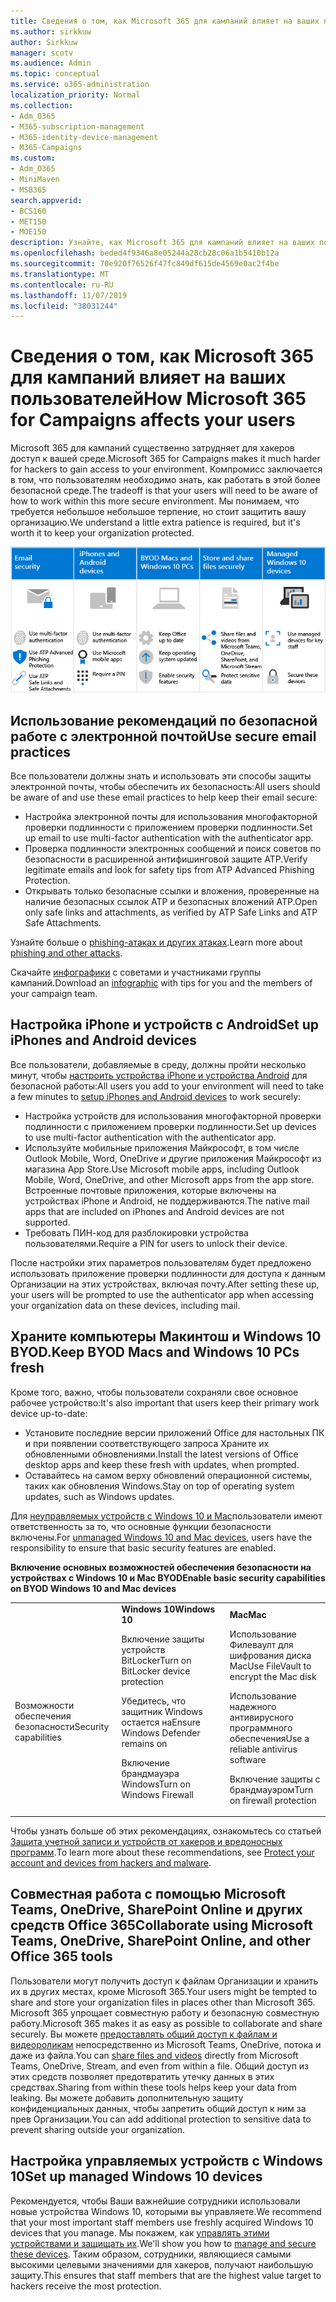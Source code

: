 ```yaml
---
title: Сведения о том, как Microsoft 365 для кампаний влияет на ваших пользователей
ms.author: sirkkuw
author: Sirkkuw
manager: scotv
ms.audience: Admin
ms.topic: conceptual
ms.service: o365-administration
localization_priority: Normal
ms.collection:
- Adm_O365
- M365-subscription-management
- M365-identity-device-management
- M365-Campaigns
ms.custom:
- Adm_O365
- MiniMaven
- MSB365
search.appverid:
- BCS160
- MET150
- MOE150
description: Узнайте, как Microsoft 365 для кампаний влияет на ваших пользователей.
ms.openlocfilehash: beded4f9346a8e05244a28cb28c06a1b5410b12a
ms.sourcegitcommit: 70e920f76526f47fc849df615de4569e0ac2f4be
ms.translationtype: MT
ms.contentlocale: ru-RU
ms.lasthandoff: 11/07/2019
ms.locfileid: "38031244"
---
```

# <a name="how-microsoft-365-for-campaigns-affects-your-users"></a><span data-ttu-id="a139e-103">Сведения о том, как Microsoft 365 для кампаний влияет на ваших пользователей</span><span class="sxs-lookup"><span data-stu-id="a139e-103">How Microsoft 365 for Campaigns affects your users</span></span>

<span data-ttu-id="a139e-104">Microsoft 365 для кампаний существенно затрудняет для хакеров доступ к вашей среде.</span><span class="sxs-lookup"><span data-stu-id="a139e-104">Microsoft 365 for Campaigns makes it much harder for hackers to gain access to your environment.</span></span> <span data-ttu-id="a139e-105">Компромисс заключается в том, что пользователям необходимо знать, как работать в этой более безопасной среде.</span><span class="sxs-lookup"><span data-stu-id="a139e-105">The tradeoff is that your users will need to be aware of how to work within this more secure environment.</span></span> <span data-ttu-id="a139e-106">Мы понимаем, что требуется небольшое небольшое терпение, но стоит защитить вашу организацию.</span><span class="sxs-lookup"><span data-stu-id="a139e-106">We understand a little extra patience is required, but it's worth it to keep your organization protected.</span></span>

![Иллюстрация, которая суммирует ключевые моменты ниже для iPhone, устройств Android, Mac, Windows 10, совместного использования и ключевых сотрудников](media/M365-democracy-Users_700px.png)

## <a name="use-secure-email-practices"></a><span data-ttu-id="a139e-108">Использование рекомендаций по безопасной работе с электронной почтой</span><span class="sxs-lookup"><span data-stu-id="a139e-108">Use secure email practices</span></span>
<span data-ttu-id="a139e-109">Все пользователи должны знать и использовать эти способы защиты электронной почты, чтобы обеспечить их безопасность:</span><span class="sxs-lookup"><span data-stu-id="a139e-109">All users should be aware of and use these email practices to help keep their email secure:</span></span>
- <span data-ttu-id="a139e-110">Настройка электронной почты для использования многофакторной проверки подлинности с приложением проверки подлинности.</span><span class="sxs-lookup"><span data-stu-id="a139e-110">Set up email to use multi-factor authentication with the authenticator app.</span></span>
- <span data-ttu-id="a139e-111">Проверка подлинности электронных сообщений и поиск советов по безопасности в расширенной антифишинговой защите ATP.</span><span class="sxs-lookup"><span data-stu-id="a139e-111">Verify legitimate emails and look for safety tips from ATP Advanced Phishing Protection.</span></span>
- <span data-ttu-id="a139e-112">Открывать только безопасные ссылки и вложения, проверенные на наличие безопасных ссылок ATP и безопасных вложений ATP.</span><span class="sxs-lookup"><span data-stu-id="a139e-112">Open only safe links and attachments, as verified by ATP Safe Links and ATP Safe Attachments.</span></span>

<span data-ttu-id="a139e-113">Узнайте больше о [phishing-атаках и других атаках](m365-campaigns-phishing-and-attacks.md).</span><span class="sxs-lookup"><span data-stu-id="a139e-113">Learn more about [phishing and other attacks](m365-campaigns-phishing-and-attacks.md).</span></span> 

<span data-ttu-id="a139e-114">Скачайте [инфографики](m365-campaigns-protect-campaign-infographic.md) с советами и участниками группы кампаний.</span><span class="sxs-lookup"><span data-stu-id="a139e-114">Download an [infographic](m365-campaigns-protect-campaign-infographic.md) with tips for you and the members of your campaign team.</span></span>

## <a name="set-up-iphones-and-android-devices"></a><span data-ttu-id="a139e-115">Настройка iPhone и устройств с Android</span><span class="sxs-lookup"><span data-stu-id="a139e-115">Set up iPhones and Android devices</span></span>
<span data-ttu-id="a139e-116">Все пользователи, добавляемые в среду, должны пройти несколько минут, чтобы [настроить устройства iPhone и устройства Android](../business/set-up-mobile-devices.md?toc=%2Fmicrosoft-365%2Fcampaigns%2Ftoc.json) для безопасной работы:</span><span class="sxs-lookup"><span data-stu-id="a139e-116">All users you add to your environment will need to take a few minutes to [setup iPhones and Android devices](../business/set-up-mobile-devices.md?toc=%2Fmicrosoft-365%2Fcampaigns%2Ftoc.json) to work securely:</span></span>
- <span data-ttu-id="a139e-117">Настройка устройств для использования многофакторной проверки подлинности с приложением проверки подлинности.</span><span class="sxs-lookup"><span data-stu-id="a139e-117">Set up devices to use multi-factor authentication with the authenticator app.</span></span>
- <span data-ttu-id="a139e-118">Используйте мобильные приложения Майкрософт, в том числе Outlook Mobile, Word, OneDrive и другие приложения Майкрософт из магазина App Store.</span><span class="sxs-lookup"><span data-stu-id="a139e-118">Use Microsoft mobile apps, including Outlook Mobile, Word, OneDrive, and other Microsoft apps from the app store.</span></span> <span data-ttu-id="a139e-119">Встроенные почтовые приложения, которые включены на устройствах iPhone и Android, не поддерживаются.</span><span class="sxs-lookup"><span data-stu-id="a139e-119">The native mail apps that are included on iPhones and Android devices are not supported.</span></span> 
- <span data-ttu-id="a139e-120">Требовать ПИН-код для разблокировки устройства пользователями.</span><span class="sxs-lookup"><span data-stu-id="a139e-120">Require a PIN for users to unlock their device.</span></span>

<span data-ttu-id="a139e-121">После настройки этих параметров пользователям будет предложено использовать приложение проверки подлинности для доступа к данным Организации на этих устройствах, включая почту.</span><span class="sxs-lookup"><span data-stu-id="a139e-121">After setting these up, your users will be prompted to use the authenticator app when accessing your organization data on these devices, including mail.</span></span> 

## <a name="keep-byod-macs-and-windows-10-pcs-fresh"></a><span data-ttu-id="a139e-122">Храните компьютеры Макинтош и Windows 10 BYOD.</span><span class="sxs-lookup"><span data-stu-id="a139e-122">Keep BYOD Macs and Windows 10 PCs fresh</span></span> 
<span data-ttu-id="a139e-123">Кроме того, важно, чтобы пользователи сохраняли свое основное рабочее устройство:</span><span class="sxs-lookup"><span data-stu-id="a139e-123">It's also important that users keep their primary work device up-to-date:</span></span>
- <span data-ttu-id="a139e-124">Установите последние версии приложений Office для настольных ПК и при появлении соответствующего запроса Храните их обновленными обновлениями.</span><span class="sxs-lookup"><span data-stu-id="a139e-124">Install the latest versions of Office desktop apps and keep these fresh with updates, when prompted.</span></span> 
- <span data-ttu-id="a139e-125">Оставайтесь на самом верху обновлений операционной системы, таких как обновления Windows.</span><span class="sxs-lookup"><span data-stu-id="a139e-125">Stay on top of operating system updates, such as Windows updates.</span></span>

<span data-ttu-id="a139e-126">Для [неуправляемых устройств с Windows 10 и Mac](m365-campaigns-protect-pcs-macs.md)пользователи имеют ответственность за то, что основные функции безопасности включены.</span><span class="sxs-lookup"><span data-stu-id="a139e-126">For [unmanaged Windows 10 and Mac devices](m365-campaigns-protect-pcs-macs.md), users have the responsibility to ensure that basic security features are enabled.</span></span>

<span data-ttu-id="a139e-127">**Включение основных возможностей обеспечения безопасности на устройствах с Windows 10 и Mac BYOD**</span><span class="sxs-lookup"><span data-stu-id="a139e-127">**Enable basic security capabilities on BYOD Windows 10 and Mac devices**</span></span>

||||
|:-----|:-----|:------|
||<span data-ttu-id="a139e-128">**Windows 10**</span><span class="sxs-lookup"><span data-stu-id="a139e-128">**Windows 10**</span></span>|<span data-ttu-id="a139e-129">**Mac**</span><span class="sxs-lookup"><span data-stu-id="a139e-129">**Mac**</span></span>|
|<span data-ttu-id="a139e-130">Возможности обеспечения безопасности</span><span class="sxs-lookup"><span data-stu-id="a139e-130">Security capabilities</span></span>|<span data-ttu-id="a139e-131">Включение защиты устройств BitLocker</span><span class="sxs-lookup"><span data-stu-id="a139e-131">Turn on BitLocker device protection</span></span><p><p> <span data-ttu-id="a139e-132">Убедитесь, что защитник Windows остается на</span><span class="sxs-lookup"><span data-stu-id="a139e-132">Ensure Windows Defender remains on</span></span> <p><span data-ttu-id="a139e-133">Включение брандмауэра Windows</span><span class="sxs-lookup"><span data-stu-id="a139e-133">Turn on Windows Firewall</span></span>| <span data-ttu-id="a139e-134">Использование Филеваулт для шифрования диска Mac</span><span class="sxs-lookup"><span data-stu-id="a139e-134">Use FileVault to encrypt the Mac disk</span></span> <p><p><span data-ttu-id="a139e-135">Использование надежного антивирусного программного обеспечения</span><span class="sxs-lookup"><span data-stu-id="a139e-135">Use a reliable antivirus software</span></span> <p><span data-ttu-id="a139e-136">Включение защиты с брандмауэром</span><span class="sxs-lookup"><span data-stu-id="a139e-136">Turn on firewall protection</span></span>|

<span data-ttu-id="a139e-137">Чтобы узнать больше об этих рекомендациях, ознакомьтесь со статьей [Защита учетной записи и устройств от хакеров и вредоносных программ](https://support.office.com/article/Protect-your-account-and-devices-from-hackers-and-malware-066d6216-a56b-4f90-9af3-b3a1e9a327d6#ID0EAABAAA=Windows_10).</span><span class="sxs-lookup"><span data-stu-id="a139e-137">To learn more about these recommendations, see [Protect your account and devices from hackers and malware](https://support.office.com/article/Protect-your-account-and-devices-from-hackers-and-malware-066d6216-a56b-4f90-9af3-b3a1e9a327d6#ID0EAABAAA=Windows_10).</span></span>

## <a name="collaborate-using-microsoft-teams-onedrive-sharepoint-online-and-other-office-365-tools"></a><span data-ttu-id="a139e-138">Совместная работа с помощью Microsoft Teams, OneDrive, SharePoint Online и других средств Office 365</span><span class="sxs-lookup"><span data-stu-id="a139e-138">Collaborate using Microsoft Teams, OneDrive, SharePoint Online, and other Office 365 tools</span></span>
<span data-ttu-id="a139e-139">Пользователи могут получить доступ к файлам Организации и хранить их в других местах, кроме Microsoft 365.</span><span class="sxs-lookup"><span data-stu-id="a139e-139">Your users might be tempted to share and store your organization files in places other than Microsoft 365.</span></span> <span data-ttu-id="a139e-140">Microsoft 365 упрощает совместную работу и безопасную совместную работу.</span><span class="sxs-lookup"><span data-stu-id="a139e-140">Microsoft 365 makes it as easy as possible to collaborate and share securely.</span></span> <span data-ttu-id="a139e-141">Вы можете [предоставлять общий доступ к файлам и видеороликам](share-files-and-videos.md) непосредственно из Microsoft Teams, OneDrive, потока и даже из файла.</span><span class="sxs-lookup"><span data-stu-id="a139e-141">You can [share files and videos](share-files-and-videos.md) directly from Microsoft Teams, OneDrive, Stream, and even from within a file.</span></span> <span data-ttu-id="a139e-142">Общий доступ из этих средств позволяет предотвратить утечку данных в этих средствах.</span><span class="sxs-lookup"><span data-stu-id="a139e-142">Sharing from within these tools helps keep your data from leaking.</span></span> <span data-ttu-id="a139e-143">Вы можете добавить дополнительную защиту конфиденциальных данных, чтобы запретить общий доступ к ним за прев Организации.</span><span class="sxs-lookup"><span data-stu-id="a139e-143">You can add additional protection to sensitive data to prevent sharing outside your organization.</span></span> 


## <a name="set-up-managed-windows-10-devices"></a><span data-ttu-id="a139e-144">Настройка управляемых устройств с Windows 10</span><span class="sxs-lookup"><span data-stu-id="a139e-144">Set up managed Windows 10 devices</span></span>
<span data-ttu-id="a139e-145">Рекомендуется, чтобы Ваши важнейшие сотрудники использовали новые устройства Windows 10, которыми вы управляете.</span><span class="sxs-lookup"><span data-stu-id="a139e-145">We recommend that your most important staff members use freshly acquired Windows 10 devices that you manage.</span></span> <span data-ttu-id="a139e-146">Мы покажем, как [управлять этими устройствами и защищать их](../business/set-up-windows-devices.md?toc=/microsoft-365/campaigns/toc.json).</span><span class="sxs-lookup"><span data-stu-id="a139e-146">We'll show you how to [manage and secure these devices](../business/set-up-windows-devices.md?toc=/microsoft-365/campaigns/toc.json).</span></span> <span data-ttu-id="a139e-147">Таким образом, сотрудники, являющиеся самыми высокими целевыми значениями для хакеров, получают наибольшую защиту.</span><span class="sxs-lookup"><span data-stu-id="a139e-147">This ensures that staff members that are the highest value target to hackers receive the most protection.</span></span> 



  
